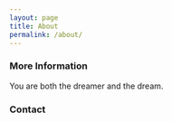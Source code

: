 ```yaml
---
layout: page
title: About
permalink: /about/
---
```


### More Information

You are both the dreamer and the dream.

### Contact
